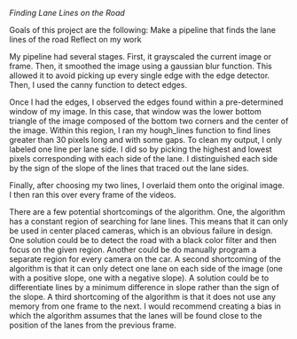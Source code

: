 *Finding Lane Lines on the Road*

Goals of this project are the following:
	Make a pipeline that finds the lane lines of the road
	Reflect on my work

My pipeline had several stages. First, it grayscaled the current image or frame. Then, it smoothed the image  using a gaussian blur function. This allowed it to avoid picking up every single edge with the edge detector. Then, I used the canny function to detect edges. 

Once  I had the edges, I observed the edges found within a pre-determined window of my image. In this case, that window was the lower bottom triangle of the image composed of the bottom two corners and the center of the image. Within this region, I ran my hough_lines function to find lines greater than 30 pixels long and with some gaps. To clean my output, I only labeled one line per lane side. I did so by picking the highest and lowest pixels corresponding with each side of the lane. I distinguished each side by the sign of the slope of the lines that traced out the lane sides. 

Finally, after choosing my two lines, I overlaid them onto the original image. I then ran this over every frame of the videos.

There are a few potential shortcomings of the algorithm. One, the algorithm has a constant region of searching for lane lines. This means that it can only be used in center placed cameras, which is an obvious failure  in design. One solution could be to detect the road with a black color filter and then focus on the given region. Another could be do manually program a separate region for every camera on the car. A second shortcoming of the algorithm is that it can only detect one lane on each side of the image (one with a positive slope, one with a negative slope). A solution could be to differentiate lines by a minimum difference in slope rather than the sign of the slope. A third shortcoming of the algorithm is that it does not use any memory from one frame to the next. I would recommend creating a bias in which the algorithm assumes that the lanes will be found close to the position of the lanes from the previous frame.


